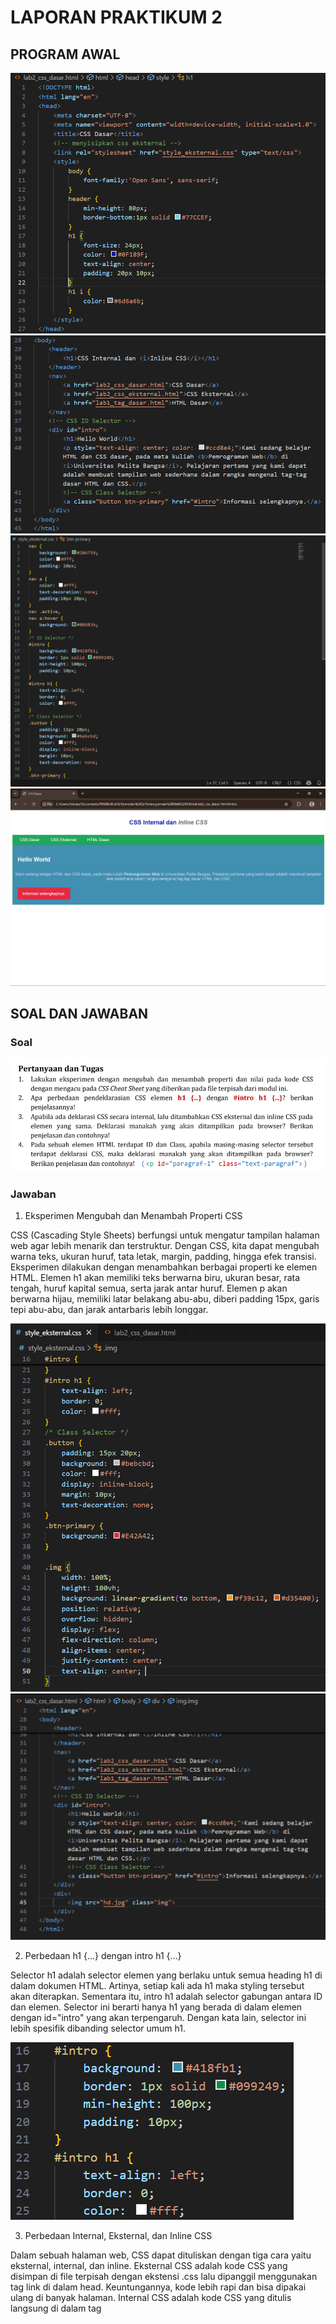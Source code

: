 # LAPORAN PRAKTIKUM 2

## PROGRAM AWAL
![gambar](1.png)
![gambar](2.png)
![gambar](3.png)
![gambar](progwal.png)

## SOAL DAN JAWABAN

### Soal
![gambar](soal.png)

### Jawaban

  1. Eksperimen Mengubah dan Menambah Properti CSS

CSS (Cascading Style Sheets) berfungsi untuk mengatur tampilan halaman web agar lebih menarik dan terstruktur. Dengan CSS, kita dapat mengubah warna teks, ukuran huruf, tata letak, margin, padding, hingga efek transisi. 
Eksperimen dilakukan dengan menambahkan berbagai properti ke elemen HTML. Elemen h1 akan memiliki teks berwarna biru, ukuran besar, rata tengah, huruf kapital semua, serta jarak antar huruf. 
Elemen p akan berwarna hijau, memiliki latar belakang abu-abu, diberi padding 15px, garis tepi abu-abu, dan jarak antarbaris lebih longgar.

![gambar](eks.png)
![gambar](eks2.png)

  2. Perbedaan h1 {…} dengan intro h1 {…}

Selector h1 adalah selector elemen yang berlaku untuk semua heading h1 di dalam dokumen HTML. Artinya, setiap kali ada h1 maka styling tersebut akan diterapkan. Sementara itu, intro h1 adalah selector gabungan antara ID dan elemen. Selector ini berarti hanya h1 yang berada di dalam elemen dengan id="intro" yang akan terpengaruh. Dengan kata lain, selector ini lebih spesifik dibanding selector umum h1.

![gambar](intro.png)

  3. Perbedaan Internal, Eksternal, dan Inline CSS

Dalam sebuah halaman web, CSS dapat dituliskan dengan tiga cara yaitu eksternal, internal, dan inline. Eksternal CSS adalah kode CSS yang disimpan di file terpisah dengan ekstensi .css lalu dipanggil menggunakan tag link di dalam head. Keuntungannya, kode lebih rapi dan bisa dipakai ulang di banyak halaman. Internal CSS adalah kode CSS yang ditulis langsung di dalam tag <style> di bagian <head> dari dokumen HTML. Biasanya digunakan jika gaya hanya berlaku di satu halaman saja. Sementara itu, inline CSS ditulis langsung di dalam atribut style pada elemen HTML, misalnya p style="color:red;". Inline CSS memiliki prioritas tertinggi, artinya jika ada aturan eksternal dan internal sekaligus, inline-lah yang akan ditampilkan. Urutannya adalah: Inline > Internal > Eksternal. Hal ini bisa dilihat pada file lab2_css_dasar.html yang menggunakan ketiganya: eksternal dari style_eksternal.css, internal pada style di head, dan inline pada tag p yang memberi warna abu-abu ke teks. Meskipun warna teks paragraf bisa diatur di internal atau eksternal, warna abu-abu dari inline yang akan menang karena prioritasnya paling tinggi.

![gambar](3.(1).png)
![gambar](33.png)

  4. Perbedaan ID dan Class dalam CSS

ID dan class adalah dua cara untuk memberi identitas pada elemen HTML agar bisa diatur dengan CSS. ID bersifat unik, artinya hanya boleh digunakan sekali dalam satu halaman, sementara class bisa digunakan berkali-kali pada banyak elemen. Dalam hal prioritas, CSS yang menggunakan ID lebih kuat dibanding CSS yang menggunakan class. Jika ada elemen yang memiliki ID dan class sekaligus, maka aturan ID akan menang jika terjadi konflik. Misalnya, pada file style_eksternal.css, ID #intro digunakan untuk mengatur area tertentu agar memiliki background biru, sedangkan class .button dan .btn-primary digunakan pada tombol a agar bisa digunakan di banyak tempat. Dengan cara ini, ID digunakan untuk bagian khusus halaman, sedangkan class digunakan untuk gaya yang berulang. Jika ada elemen p dengan id="paragraf-1" sekaligus class="text-paragraf", maka deklarasi dengan ID akan ditampilkan lebih dominan dibanding class, meskipun class masih bisa memberikan gaya tambahan selama tidak bertentangan.

![gambar](4.1.png)
![gambar](4.2.png)

## PROGRAM AKHIR
![gambar](proghir.png)

## KESIMPULAN

Dari percobaan menggunakan file lab2_css_dasar.html dan style_eksternal.css, dapat dipahami bahwa CSS adalah bahasa yang sangat fleksibel untuk mengatur tampilan halaman web. Pada nomor satu, eksperimen mengubah properti CSS menunjukkan bahwa setiap perubahan nilai seperti warna, ukuran huruf, padding, atau alignment langsung berdampak pada tampilan elemen tanpa harus mengubah struktur HTML. Hal ini membuktikan kekuatan CSS dalam memisahkan desain dari konten.

Pada nomor dua, perbandingan antara selector umum h1 {…} dengan selector spesifik #intro h1 {…} memperlihatkan bahwa CSS memiliki sistem prioritas berdasarkan spesifisitas. Selector umum berlaku pada semua elemen sejenis, sementara selector spesifik hanya berlaku pada konteks tertentu, sehingga memungkinkan kita memberikan gaya berbeda pada elemen yang sama di bagian halaman yang berbeda.

Pada nomor tiga, perbedaan antara eksternal, internal, dan inline CSS menegaskan pentingnya memahami urutan prioritas. Inline CSS selalu menang melawan internal dan eksternal karena berada langsung pada elemen. Internal CSS lebih kuat daripada eksternal karena ditulis di dalam dokumen HTML itu sendiri. Urutan ini dikenal dengan istilah cascade, dan dengan memahaminya kita bisa mengatur gaya dengan lebih efektif.

Pada nomor empat, perbedaan ID dan Class menunjukkan bahwa keduanya punya fungsi berbeda. ID digunakan untuk elemen unik dengan prioritas lebih tinggi, sedangkan Class digunakan untuk gaya yang bisa diterapkan berkali-kali pada banyak elemen. Jika sebuah elemen memiliki ID dan Class sekaligus, maka aturan ID akan mengalahkan Class, kecuali ada properti dari Class yang tidak ditimpa oleh ID.

Secara keseluruhan, pembahasan ini menunjukkan bahwa menguasai CSS berarti memahami eksperimen properti, spesifisitas selector, prioritas antar metode penulisan CSS, serta fungsi ID dan Class. Keempat hal tersebut saling melengkapi dan sangat penting untuk membangun halaman web yang rapi, konsisten, mudah dipelihara, dan sesuai dengan kebutuhan desain.
